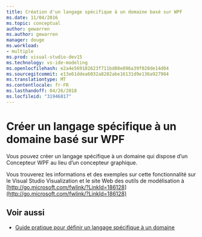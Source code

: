 ```yaml
---
title: Création d'un langage spécifique à un domaine basé sur WPF
ms.date: 11/04/2016
ms.topic: conceptual
author: gewarren
ms.author: gewarren
manager: douge
ms.workload:
- multiple
ms.prod: visual-studio-dev15
ms.technology: vs-ide-modeling
ms.openlocfilehash: e2a4e569102623f711bd08e896a39f020de14d04
ms.sourcegitcommit: e13e61ddea6032a8282abe16131d9e136a927984
ms.translationtype: MT
ms.contentlocale: fr-FR
ms.lasthandoff: 04/26/2018
ms.locfileid: "31946817"
---
```

# <a name="create-a-wpf-based-domain-specific-language"></a>Créer un langage spécifique à un domaine basé sur WPF

Vous pouvez créer un langage spécifique à un domaine qui dispose d’un Concepteur WPF au lieu d’un concepteur graphique.

Vous trouverez les informations et des exemples sur cette fonctionnalité sur le Visual Studio Visualization et le site Web des outils de modélisation à [http://go.microsoft.com/fwlink/?LinkId=186128](http://go.microsoft.com/fwlink/?LinkId=186128)

## <a name="see-also"></a>Voir aussi

- [Guide pratique pour définir un langage spécifique à un domaine](../modeling/how-to-define-a-domain-specific-language.md)